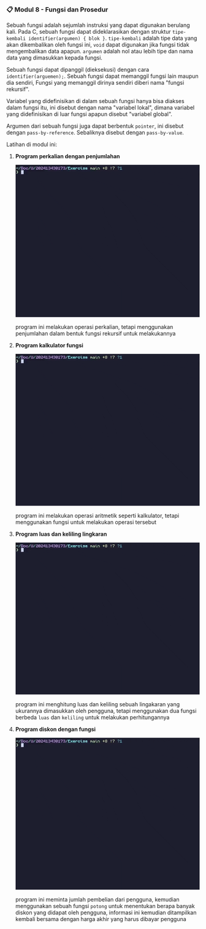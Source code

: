 ### 📋 Modul 8 - Fungsi dan Prosedur

Sebuah fungsi adalah sejumlah instruksi yang dapat digunakan berulang kali.
Pada C, sebuah fungsi dapat dideklarasikan dengan struktur `tipe-kembali
identifier(argumen) { blok }`. `tipe-kembali` adalah tipe data yang akan
dikembalikan oleh fungsi ini, `void` dapat digunakan jika fungsi tidak
mengembalikan data apapun. `argumen` adalah nol atau lebih tipe dan nama
data yang dimasukkan kepada fungsi.

Sebuah fungsi dapat dipanggil (dieksekusi) dengan cara `identifier(arguemen);`.
Sebuah fungsi dapat memanggil fungsi lain maupun dia sendiri, Fungsi yang
memanggil dirinya sendiri diberi nama "fungsi rekursif".

Variabel yang didefinisikan di dalam sebuah fungsi hanya bisa diakses dalam
fungsi itu, ini disebut dengan nama "variabel lokal", dimana variabel yang
didefinisikan di luar fungsi apapun disebut "variabel global".

Argumen dari sebuah fungsi juga dapat berbentuk `pointer`, ini disebut dengan
`pass-by-reference`. Sebaliknya disebut dengan `pass-by-value`.

Latihan di modul ini:

1. **Program perkalian dengan penjumlahan**

   <div align='center'>
      <img src="/assets/Modul_8_Jobsheet_1.gif" width="540" />
   </div>

   program ini melakukan operasi perkalian, tetapi menggunakan penjumlahan
   dalam bentuk fungsi rekursif untuk melakukannya

2. **Program kalkulator fungsi**

   <div align='center'>
      <img src="/assets/Modul_8_Jobsheet_2.gif" width="540" />
   </div>

   program ini melakukan operasi aritmetik seperti kalkulator, tetapi
   menggunakan fungsi untuk melakukan operasi tersebut

3. **Program luas dan keliling lingkaran**

   <div align='center'>
      <img src="/assets/Modul_8_Jobsheet_3.gif" width="540" />
   </div>

   program ini menghitung luas dan keliling sebuah lingakaran yang ukurannya
   dimasukkan oleh pengguna, tetapi menggunakan dua fungsi berbeda `luas` dan
   `keliling` untuk melakukan perhitungannya

4. **Program diskon dengan fungsi**

   <div align='center'>
      <img src="/assets/Modul_8_Jobsheet_4.gif" width="540" />
   </div>

   program ini meminta jumlah pembelian dari pengguna, kemudian menggunakan
   sebuah fungsi `potong` untuk menentukan berapa banyak diskon yang didapat
   oleh pengguna, informasi ini kemudian ditampilkan kembali bersama dengan
   harga akhir yang harus dibayar pengguna

